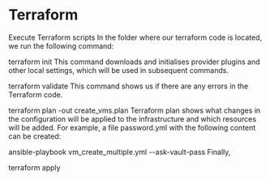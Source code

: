 # Terraform

Execute Terraform scripts
In the folder where our terraform code is located, we run the following command:

terraform init 
This command downloads and initialises provider plugins and other local settings, which will be used in subsequent commands.

terraform validate 
This command shows us if there are any errors in the Terraform code.

terraform plan -out create_vms.plan
Terraform plan shows what changes in the configuration will be applied to the infrastructure and which resources will be added.
For example, a file password.yml with the following content can be created:





ansible-playbook vm_create_multiple.yml --ask-vault-pass
Finally,

terraform apply
